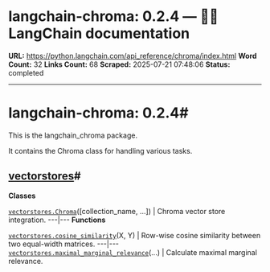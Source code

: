 # langchain-chroma: 0.2.4 — 🦜🔗 LangChain  documentation

**URL:** https://python.langchain.com/api_reference/chroma/index.html
**Word Count:** 32
**Links Count:** 68
**Scraped:** 2025-07-21 07:48:06
**Status:** completed

---

# langchain-chroma: 0.2.4\#

This is the langchain\_chroma package.

It contains the Chroma class for handling various tasks.

## [vectorstores](https://python.langchain.com/api_reference/chroma/vectorstores.html#langchain-chroma-vectorstores)\#

**Classes**

[`vectorstores.Chroma`](https://python.langchain.com/api_reference/chroma/vectorstores/langchain_chroma.vectorstores.Chroma.html#langchain_chroma.vectorstores.Chroma "langchain_chroma.vectorstores.Chroma")\(\[collection\_name, ...\]\) | Chroma vector store integration.   ---|---      **Functions**

[`vectorstores.cosine_similarity`](https://python.langchain.com/api_reference/chroma/vectorstores/langchain_chroma.vectorstores.cosine_similarity.html#langchain_chroma.vectorstores.cosine_similarity "langchain_chroma.vectorstores.cosine_similarity")\(X, Y\) | Row-wise cosine similarity between two equal-width matrices.   ---|---   [`vectorstores.maximal_marginal_relevance`](https://python.langchain.com/api_reference/chroma/vectorstores/langchain_chroma.vectorstores.maximal_marginal_relevance.html#langchain_chroma.vectorstores.maximal_marginal_relevance "langchain_chroma.vectorstores.maximal_marginal_relevance")\(...\) | Calculate maximal marginal relevance.